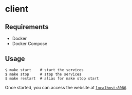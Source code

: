# client

## Requirements

- Docker
- Docker Compose

## Usage

```console
$ make start    # start the services
$ make stop     # stop the services
$ make restart  # alias for make stop start
```

Once started, you can access the website at [`localhost:8080`](http://localhost:8080).
